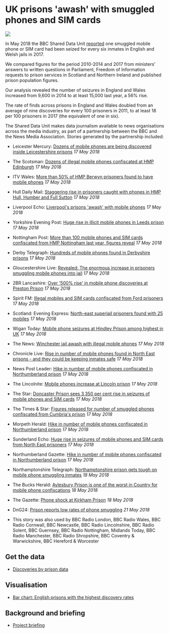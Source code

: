 # UK prisons 'awash' with smuggled phones and SIM cards

![](https://ichef.bbci.co.uk/news/660/cpsprodpb/5833/production/_100997522_hmpberwyninmarch2017dankitwoodgettyimages-653715892.jpg)

In May 2018 the BBC Shared Data Unit [reported](http://www.bbc.co.uk/news/uk-england-43869560#) one smuggled mobile phone or SIM card had been seized for every six inmates in English and Welsh jails in 2017.

We compared figures for the period 2010-2014 and 2017 from ministers' answers to written questions in Parliament, Freedom of Information requests to prison services in Scotland and Northern Ireland and published prison population figures.

Our analysis revealed the number of seizures in England and Wales increased from 9,600 in 2014 to at least 15,000 last year, a 56% rise.

The rate of finds across prisons in England and Wales doubled from an average of nine discoveries for every 100 prisoners in 2011, to at least 18 per 100 prisoners in 2017 (the equivalent of one in six).

The Shared Data Unit makes data journalism available to news organisations across the media industry, as part of a partnership between the BBC and the News Media Association. Stories generated by the partnership included:

* Leicester Mercury: [Dozens of mobile phones are being discovered inside Leicestershire prisons](https://www.leicestermercury.co.uk/news/leicester-news/dozens-mobile-phones-being-discovered-1566518) *17 May 2018*
* The Scotsman: [Dozens of illegal mobile phones confiscated at HMP Edinburgh](https://www.scotsman.com/news/dozens-of-illegal-mobile-phones-confiscated-at-hmp-edinburgh-1-4740583) *17 May 2018*
* ITV Wales: [More than 50% of HMP Berwyn prisoners found to have mobile phones](http://www.itv.com/news/wales/2018-05-17/more-than-50-of-hmp-berwyn-prisoners-found-to-have-mobile-phones/) *17 May 2018*
* Hull Daily Mail: [Staggering rise in prisoners caught with phones in HMP Hull, Humber and Full Sutton](https://www.hulldailymail.co.uk/news/hull-east-yorkshire-news/staggering-rise-prisoners-caught-phones-1579811#ICID=sharebar_twitter)  *17 May 2018*
* Liverpool Echo: [Liverpool's prisons 'awash' with mobile phones](https://www.liverpoolecho.co.uk/news/liverpool-news/liverpools-prisons-awash-mobile-phones-14673262) *17 May 2018*
* Yorkshire Evening Post: [Huge rise in illicit mobile phones in Leeds prison](https://www.yorkshireeveningpost.co.uk/news/huge-rise-in-illicit-mobile-phones-in-leeds-prison-1-9169765) *17 May 2018*
* Nottingham Post: [More than 100 mobile phones and SIM cards confiscated from HMP Nottingham last year, figures reveal](https://www.nottinghampost.com/news/nottingham-news/more-100-mobile-phones-sim-1580658#ICID=sharebar_twitter) *17 May 2018*
* Derby Telegraph: [Hundreds of mobile phones found in Derbyshire prisons](https://www.derbytelegraph.co.uk/news/dovegate-sudbury-foston-prisons-mobiles-1575352) *17 May 2018*
* Gloucestershire Live: [Revealed: The enormous increase in prisoners smuggling mobile phones into jail](https://www.gloucestershirelive.co.uk/news/gloucester-news/revealed-enormous-increase-prisoners-smuggling-1574021) *17 May 2018*
* 2BR Lancashire: [Over '500% rise' in mobile phone discoveries at Preston Prison](https://www.2br.co.uk/news/local-news/2581177/over-500-rise-in-mobile-phone-discoveries-at-preston-prison/) *17 May 2018*
* Spirit FM: [Illegal mobiles and SIM cards confiscated from Ford prisoners](https://www.spiritfm.net/news/sussex-news/2581479/illegal-mobiles-and-sim-cards-confiscated-from-ford-prisoners/) *17 May 2018*
* Scotland: Evening Express: [North-east superjail prisoners found with 25 mobiles](https://www.eveningexpress.co.uk/fp/news/local/superjail-prisoners-found-with-25-mobiles/) *17 May 2018*
* Wigan Today: [Mobile phone seizures at Hindley Prison among highest in UK](https://www.wigantoday.net/news/crime/mobile-phone-seizures-at-hindley-prison-among-highest-in-uk-1-9167839) *17 May 2018*
* The News: [Winchester jail awash with illegal mobile phones](https://www.portsmouth.co.uk/news/crime/winchester-jail-awash-with-illegal-mobile-phones-1-8500829) *17 May 2018*
* Chronicle Live: [Rise in number of mobile phones found in North East prisons - and they could be keeping inmates safe](https://www.chroniclelive.co.uk/news/north-east-news/rise-number-mobile-phones-found-14669556) *17 May 2018*
* News Post Leader: [Hike in number of mobile phones confiscated in Northumberland prison](https://www.newspostleader.co.uk/news/hike-in-number-of-mobile-phones-confiscated-in-northumberland-prison-1-9169832) *17 May 2018*
* The Lincolnite: [Mobile phones increase at Lincoln prison](https://thelincolnite.co.uk/2018/05/mobile-phones-increase-at-lincoln-prison/) *17 May 2018*
* The Star: [Doncaster Prison sees 3,350 per cent rise in seizures of mobile phones and SIM cards](https://www.thestar.co.uk/news/crime/doncaster-prison-sees-3-350-per-cent-rise-in-seizures-of-mobile-phones-and-sim-cards-1-9169599) *17 May 2018*
* The Times & Star: [Figures released for number of smuggled phones confiscated from Cumbria's prison](http://www.timesandstar.co.uk/news/Figures-released-for-number-of-smuggled-phones-confiscated-from-Cumbrias-prison-34ee0c7e-71fd-4ecc-bce4-158a36f7d02a-ds#.Wv8EeAEVePE.twitter) *17 May 2018*
* Morpeth Herald: [Hike in number of mobile phones confiscated in Northumberland prison](https://www.morpethherald.co.uk/news/hike-in-number-of-mobile-phones-confiscated-in-northumberland-prison-1-9169832) *17 May 2018*
* Sunderland Echo: [Huge rise in seizures of mobile phones and SIM cards from North East prisoners](https://www.sunderlandecho.com/news/crime/huge-rise-in-seizures-of-mobile-phones-and-sim-cards-from-north-east-prisoners-1-9169557) *17 May 2018*
* Northumberland Gazette: [Hike in number of mobile phones confiscated in Northumberland prison](https://www.northumberlandgazette.co.uk/news/hike-in-number-of-mobile-phones-confiscated-in-northumberland-prison-1-9169832) *17 May 2018*
* Northamptonshire Telegraph: [Northamptonshire prison gets tough on mobile phone smuggling inmates](https://www.northantstelegraph.co.uk/news/northamptonshire-prison-gets-tough-on-mobile-phone-smuggling-inmates-1-8504021) *18 May 2018*
* The Bucks Herald: [Aylesbury Prison is one of the worst in Country for mobile phone confiscations](https://www.bucksherald.co.uk/news/aylesbury-prison-is-one-of-the-worst-in-country-for-mobile-phone-confiscations-1-8502884) *18 May 2018*
* The Gazette: [Phone shock at Kirkham Prison](https://www.blackpoolgazette.co.uk/news/crime/phone-shock-at-kirkham-prison-1-9170443) *18 May 2018*
* DnG24: [Prison reports low rates of phone smuggling](https://www.dng24.co.uk/prison-reports-low-rates-of-phone-smuggling/) *21 May 2018*

* This story was also used by BBC Radio London, BBC Radio Wales, BBC Radio Cornwall, BBC Newcastle, BBC Radio Lincolnshire, BBC Radio Solent, BBC Guernsey, BBC Radio Nottingham, Midlands Today, BBC Radio Manchester, BBC Radio Shropshire, BBC Coventry & Warwickshire, BBC Hereford & Worcester

## Get the data

* [Discoveries by prison data](https://docs.google.com/spreadsheets/d/1oMH4_XCAqjwc1rTW_ZbH1jgWfarfaDlzEvX9qQvI3_E/edit?usp=sharing)

## Visualisation

* [Bar chart: English prisons with the highest discovery rates](https://ichef-1.bbci.co.uk/news/624/cpsprodpb/06AD/production/_101590710_engwalesprisonsmostdiscoveries_birmingham_rf828-nc.png)

## Background and briefing

* [Project briefing](https://docs.google.com/document/d/1scAAfMtfJqcDNImSPHjrVLHLN7OItkC2ov0CbUDiCNI/edit?usp=sharing)
